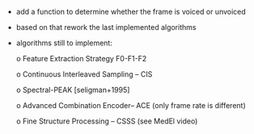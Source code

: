 * add a function to determine whether the frame is voiced or unvoiced
* based on that rework the last implemented algorithms

* algorithms still to implement: 

	o Feature Extraction Strategy F0-F1-F2
	
	o Continuous Interleaved Sampling – CIS
	
	o Spectral-PEAK [seligman+1995]
	
	o Advanced Combination Encoder– ACE (only frame rate is different)
	
	o Fine Structure Processing – CSSS (see MedEl video)

